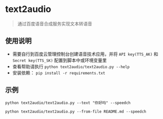# text2audio

> 通过百度语音合成服务实现文本转语音

## 使用说明

- 需要自行到百度云管理控制台创建语音技术应用，并将 `API key(TTS_AK)` 和 `Secret key(TTS_SK)` 配置到脚本中或环境变量里
- 查看帮助请执行 `python text2audio/text2audio.py --help`
- 安装依赖： `pip install -r requirements.txt`

## 示例

```shell
python text2audio/text2audio.py --text "你好吗" --speedch

python text2audio/text2audio.py --from-file README.md --speedch
```

